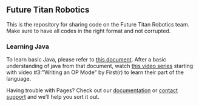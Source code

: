 ## Future Titan Robotics

This is the repository for sharing code on the Future Titan Robotics team. Make sure to have all codes in the right format and not corrupted.

### Learning Java

To learn basic Java, please refer to [this document](https://github.com/FutureTitanRobotics/FTR-Programming/blob/master/Learning%20Java.txt). After a basic understanding of java from that document, watch [this video series](https://www.youtube.com/playlist?list=PLyo4Hza1iRvkiOueK84YBC3Ki-OhWoEUR) starting with video #3:"Writing an OP Mode" by First(r) to learn their part of the language.

Having trouble with Pages? Check out our [documentation](https://help.github.com/categories/github-pages-basics/) or [contact support](https://github.com/contact) and we’ll help you sort it out.
